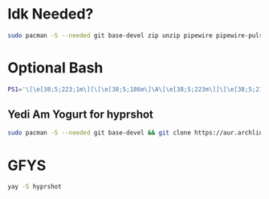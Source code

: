 # Idk Needed?
```bash
sudo pacman -S --needed git base-devel zip unzip pipewire pipewire-pulse kitty vim rofi hyprlock hypridle hyprpaper waybar
```
# Optional Bash

```bash
PS1='\[\e[38;5;223;1m\][\[\e[38;5;186m\]\A\[\e[38;5;223m\]]\[\e[38;5;218m\]@\[\e[38;5;149m\]\u\[\e[38;5;212m\]~\w\[\e[0m\]\n \[\e[38;5;142;1m\]~\[\e[38;5;212m\]\\$\[\e[0m\]'
```

## Yedi Am Yogurt for hyprshot

```bash
sudo pacman -S --needed git base-devel && git clone https://aur.archlinux.org/yay.git && cd yay && makepkg -si && yay -S hyprshot
```

# GFYS

```bash
yay -S hyprshot
```
